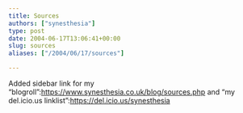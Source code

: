 ```yaml
---
title: Sources
authors: ["synesthesia"]
type: post
date: 2004-06-17T13:06:41+00:00
slug: sources 
aliases: ["/2004/06/17/sources"]

---
```

Added sidebar link for my &#8220;blogroll&#8221;:https://www.synesthesia.co.uk/blog/sources.php and &#8220;my del.icio.us linklist&#8221;:https://del.icio.us/synesthesia